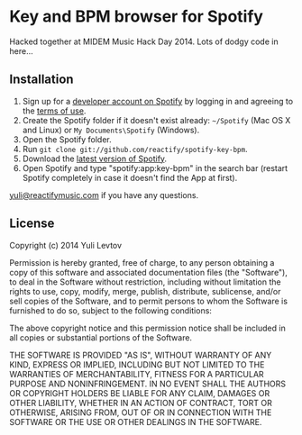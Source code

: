 # Key and BPM browser for Spotify

Hacked together at MIDEM Music Hack Day 2014. Lots of dodgy code in here...

## Installation

 1. Sign up for a [developer account on Spotify](https://developer.spotify.com/technologies/apps/#developer) by logging in and agreeing to the [terms of use](https://developer.spotify.com/technologies/apps/terms-of-use/).
 2. Create the Spotify folder if it doesn't exist already: `~/Spotify` (Mac OS X and Linux) or `My Documents\Spotify` (Windows).
 3. Open the Spotify folder.
 4. Run `git clone git://github.com/reactify/spotify-key-bpm`.
 5. Download the [latest version of Spotify](http://spotify.com/download).
 6. Open Spotify and type "spotify:app:key-bpm" in the search bar (restart Spotify completely in case it doesn't find the App at first).

[yuli@reactifymusic.com](yuli@reactifymusic.com) if you have any questions.

## License

Copyright (c) 2014 Yuli Levtov

Permission is hereby granted, free of charge, to any person obtaining a copy
of this software and associated documentation files (the "Software"), to deal
in the Software without restriction, including without limitation the rights
to use, copy, modify, merge, publish, distribute, sublicense, and/or sell
copies of the Software, and to permit persons to whom the Software is
furnished to do so, subject to the following conditions:

The above copyright notice and this permission notice shall be included in all
copies or substantial portions of the Software.

THE SOFTWARE IS PROVIDED "AS IS", WITHOUT WARRANTY OF ANY KIND, EXPRESS OR
IMPLIED, INCLUDING BUT NOT LIMITED TO THE WARRANTIES OF MERCHANTABILITY,
FITNESS FOR A PARTICULAR PURPOSE AND NONINFRINGEMENT. IN NO EVENT SHALL THE
AUTHORS OR COPYRIGHT HOLDERS BE LIABLE FOR ANY CLAIM, DAMAGES OR OTHER
LIABILITY, WHETHER IN AN ACTION OF CONTRACT, TORT OR OTHERWISE, ARISING FROM,
OUT OF OR IN CONNECTION WITH THE SOFTWARE OR THE USE OR OTHER DEALINGS IN THE
SOFTWARE.